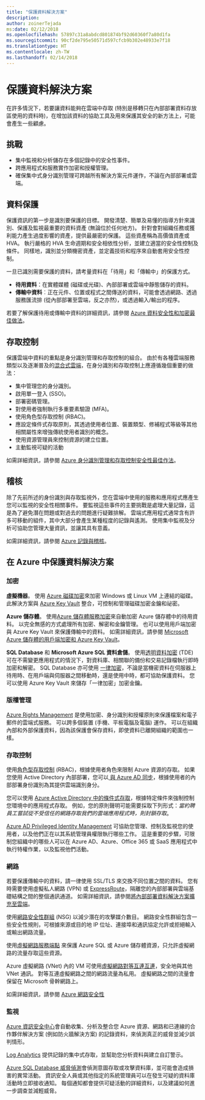 ```yaml
---
title: "保護資料解決方案"
description: 
author: zoinerTejada
ms:date: 02/12/2018
ms.openlocfilehash: 57897c31a8abdcd801874bf92d60360f7a80d1fa
ms.sourcegitcommit: 90cf2de795e50571d597cfcb9b302e48933e7f18
ms.translationtype: HT
ms.contentlocale: zh-TW
ms.lasthandoff: 02/14/2018
---
```

# <a name="securing-data-solutions"></a>保護資料解決方案

在許多情況下，若要讓資料能夠在雲端中存取 (特別是移轉只在內部部署資料存放區使用的資料時)，在增加該資料的協助工具及用來保護其安全的新方法上，可能會產生一些顧慮。

## <a name="challenges"></a>挑戰

* 集中監視和分析儲存在多個記錄中的安全性事件。
* 跨應用程式和服務實作加密和授權管理。
* 確保集中式身分識別管理可跨越所有解決方案元件運作，不論在內部部署或雲端。

## <a name="data-protection"></a>資料保護

保護資訊的第一步是識別要保護的目標。 開發清楚、簡單及易懂的指導方針來識別、保護及監視最重要的資料資產 (無論位於任何地方)。 針對會對組織任務或獲利能力產生過度影響的資產，提供最嚴密的保護。 這些資產稱為高價值資產或 HVA。 執行嚴格的 HVA 生命週期和安全相依性分析，並建立適當的安全性控制及條件。 同樣地，識別並分類機密資產，並定義技術和程序來自動套用安全性控制。

一旦已識別需要保護的資料，請考量資料在「待用」和「傳輸中」的保護方式。

* **待用資料**：在實體媒體 (磁碟或光碟)、內部部署或雲端中靜態儲存的資料。
* **傳輸中資料**︰正在元件、位置或程式之間傳送的資料，可能會透過網路、透過服務匯流排 (從內部部署至雲端，反之亦然)，或透過輸入/輸出的程序。

若要了解保護待用或傳輸中資料的詳細資訊，請參閱 [Azure 資料安全性和加密最佳做法](/azure/security/azure-security-data-encryption-best-practices)。

## <a name="access-control"></a>存取控制

保護雲端中資料的重點是身分識別管理和存取控制的組合。 由於有各種雲端服務類型以及逐漸普及的[混合式雲端](../scenarios/hybrid-on-premises-and-cloud.md)，在身分識別和存取控制上應遵循幾個重要的做法：

* 集中管理您的身分識別。
* 啟用單一登入 (SSO)。
* 部署密碼管理。
* 對使用者強制執行多重要素驗證 (MFA)。
* 使用角色型存取控制 (RBAC)。
* 應設定條件式存取原則，其透過使用者位置、裝置類型、修補程式等級等其他相關屬性來增強傳統使用者識別的概念。
* 使用資源管理員來控制資源的建立位置。
* 主動監視可疑的活動

如需詳細資訊，請參閱 [Azure 身分識別管理和存取控制安全性最佳作法](/azure/security/azure-security-identity-management-best-practices)。

## <a name="auditing"></a>稽核

除了先前所述的身份識別與存取監視外，您在雲端中使用的服務和應用程式應產生您可以監視的安全性相關事件。 要監視這些事件的主要挑戰是處理大量記錄，這是為了避免潛在問題或對過去的問題進行疑難排解。 雲端式應用程式通常含有許多可移動的組件，其中大部分會產生某種程度的記錄與遙測。 使用集中監視及分析可協助您管理大量資訊，並讓其具有意義。

如需詳細資訊，請參閱 [Azure 記錄與稽核](/azure/security/azure-log-audit)。



## <a name="securing-data-solutions-in-azure"></a>在 Azure 中保護資料解決方案

### <a name="encryption"></a>加密

**虛擬機器**。 使用 [Azure 磁碟加密](/azure/security/azure-security-disk-encryption)來加密 Windows 或 Linux VM 上連結的磁碟。 此解決方案與 [Azure Key Vault](/azure/key-vault/) 整合，可控制和管理磁碟加密金鑰和祕密。 

**Azure 儲存體**。 使用[Azure 儲存體服務加密](/azure/storage/common/storage-service-encryption)來自動加密 Azure 儲存體中的待用資料。 以完全無感的方式處理所有加密、解密和金鑰管理。 也可以使用用戶端加密與 Azure Key Vault 來保護傳輸中的資料。 如需詳細資訊，請參閱 [Microsoft Azure 儲存體的用戶端加密和 Azure Key Vault](/azure/storage/common/storage-client-side-encryption)。

**SQL Database** 和 **Microsoft Azure SQL 資料倉儲**。 使用[透明資料加密](/sql/relational-databases/security/encryption/transparent-data-encryption-azure-sql) (TDE) 可在不需變更應用程式的情況下，對資料庫、相關聯的備份和交易記錄檔執行即時加密和解密。 SQL Database 亦可使用 [一律加密](/azure/sql-database/sql-database-always-encrypted-azure-key-vault)，不論是當機密資料在伺服器上待用時、在用戶端與伺服器之間移動時，還是使用中時，都可協助保護資料。 您可以使用 Azure Key Vault 來儲存「一律加密」加密金鑰。 

### <a name="rights-management"></a>版權管理

[Azure Rights Management](/information-protection/understand-explore/what-is-azure-rms) 是使用加密、身分識別和授權原則來保護檔案和電子郵件的雲端式服務。 可以跨多個裝置 (手機、平板電腦及電腦) 運作。 可以在組織內部和外部保護資料，因為該保護會保存資料，即使資料已離開組織的範圍也一樣。

### <a name="access-control"></a>存取控制

使用[角色型存取控制](/azure/active-directory/role-based-access-control-what-is) (RBAC)，根據使用者角色來限制 Azure 資源的存取。 如果您使用 Active Directory 內部部署，您可以[ 與 Azure AD 同步](/azure/active-directory/active-directory-hybrid-identity-design-considerations-directory-sync-requirements)，根據使用者的內部部署身份識別為其提供雲端識別身分。

您可以使用 [Azure Active Directory 中的條件式存取](/azure/active-directory/active-directory-conditional-access-azure-portal)，根據特定條件來強制控制您環境中的應用程式存取。 例如，您的原則聲明可能需要採取下列形式：_當約聘員工嘗試從不受信任的網路存取我們的雲端應用程式時，則封鎖存取_。 

[Azure AD Privileged Identity Management](/azure/active-directory/active-directory-privileged-identity-management-configure) 可協助您管理、控制及監視您的使用者，以及他們正在以其系統管理員權限執行哪些工作。 這是重要的步驟，可限制您組織中的哪些人可以在 Azure AD、Azure、Office 365 或 SaaS 應用程式中執行特權作業，以及監視他們活動。

### <a name="network"></a>網路

若要保護傳輸中的資料，請一律使用 SSL/TLS 來交換不同位置之間的資料。 您有時需要使用虛擬私人網路 (VPN) 或 [ExpressRoute](/azure/expressroute/)，隔離您的內部部署與雲端基礎結構之間的整個通訊通道。 如需詳細資訊，請參閱[將內部部署資料解決方案擴充至雲端](../scenarios/hybrid-on-premises-and-cloud.md)。

使用[網路安全性群組](/azure/virtual-network/virtual-networks-nsg) (NSG) 以減少潛在的攻擊媒介數目。 網路安全性群組包含一些安全性規則，可根據來源或目的地 IP 位址、連接埠和通訊協定允許或拒絕輸入或輸出網路流量。 

使用[虛擬網路服務端點](/azure/virtual-network/virtual-network-service-endpoints-overview) 來保護 Azure SQL 或 Azure 儲存體資源，只允許虛擬網路的流量存取這些資源。

Azure 虛擬網路 (VNet) 內的 VM 可使用[虛擬網路對等互連互連](/azure/virtual-network/virtual-network-peering-overview)，安全地與其他 VNet 通訊。 對等互連虛擬網路之間的網路流量為私用。 虛擬網路之間的流量會保留在 Microsoft 骨幹網路上。

如需詳細資訊，請參閱 [Azure 網路安全性](/azure/security/azure-network-security)

### <a name="monitoring"></a>監視

[Azure 資訊安全中心](/azure/security-center/security-center-intro)會自動收集、分析及整合您 Azure 資源、網路和已連線的合作夥伴解決方案 (例如防火牆解決方案) 的記錄資料，來偵測真正的威脅並減少誤判情形。 

[Log Analytics](/azure/log-analytics/log-analytics-overview) 提供記錄的集中式存取，並幫助您分析資料與建立自訂警示。

[Azure SQL Database 威脅偵測](/azure/sql-database/sql-database-threat-detection)會偵測意圖存取或攻擊資料庫，並可能會造成損害的異常活動。 資訊安全人員或其他指定的系統管理員可以在發生可疑的資料庫活動時立即接收通知。 每個通知都會提供可疑活動的詳細資料，以及建議如何進一步調查並減輕威脅。



